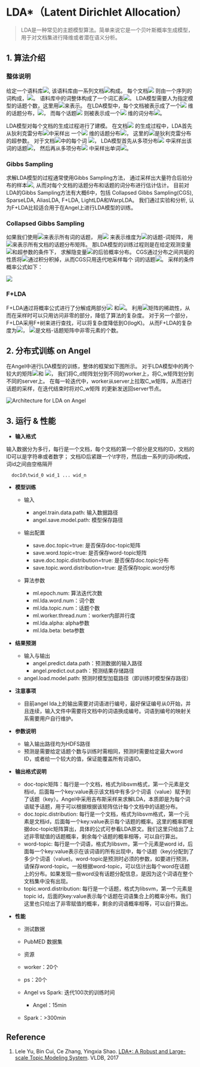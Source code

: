 # LDA*（Latent Dirichlet Allocation）

> LDA是一种常见的主题模型算法。简单来说它是一个贝叶斯概率生成模型，用于对文档集进行降维或者潜在语义分析。



## 1. 算法介绍

### 整体说明
给定一个语料库![](http://latex.codecogs.com/png.latex?\dpi{100}\inline%20C),
该语料库由一系列文档![](http://latex.codecogs.com/png.latex?\dpi{100}\inline%20\\{D_1,\cdots,D_{M}\\})构成。
每个文档![](http://latex.codecogs.com/png.latex?\dpi{100}\inline%20D_i)
则由一个序列的词构成，![](http://latex.codecogs.com/png.latex?\dpi{100}\inline%20D_i=(t_1,t_2,\cdots,t_{N_i}))。
语料库中的词整体构成了一个词汇表![](http://latex.codecogs.com/png.latex?\dpi{100}\inline%20V)。
LDA模型需要人为指定模型的话题个数，这里用![](http://latex.codecogs.com/png.latex?\dpi{100}\inline%20K)来表示。
在LDA模型中，每个文档被表示成了一个![](http://latex.codecogs.com/png.latex?\dpi{100}\inline%20K)
维的话题分布，![](http://latex.codecogs.com/png.latex?\dpi{100}\inline%20\theta_d)，
而每个话题![](http://latex.codecogs.com/png.latex?\dpi{100}\inline%20k)
则被表示成一个![](http://latex.codecogs.com/png.latex?\dpi{100}\inline%20V)
维的词分布![](http://latex.codecogs.com/png.latex?\dpi{100}\inline%20\phi_k)。

LDA模型对每个文档的生成过程进行了建模。
在文档![](http://latex.codecogs.com/png.latex?\dpi{100}\inline%20d)
的生成过程中，LDA首先从狄利克雷分布![](http://latex.codecogs.com/png.latex?\dpi{100}\inline%20Dir(\alpha))中采样出
一个![](http://latex.codecogs.com/png.latex?\dpi{100}\inline%20K)
维的话题分布![](http://latex.codecogs.com/png.latex?\dpi{100}\inline%20\theta_d)，
这里的![](http://latex.codecogs.com/png.latex?\dpi{100}\inline%20\alpha)是狄利克雷分布
的超参数。
对于文档![](http://latex.codecogs.com/png.latex?\dpi{100}\inline%20d)中的每个词
![](http://latex.codecogs.com/png.latex?\dpi{100}\inline%20t_{dn})，
LDA模型首先从多项分布![](http://latex.codecogs.com/png.latex?\dpi{100}\inline%20Mult(\theta_d))
中采样出该词的话题![](http://latex.codecogs.com/png.latex?\dpi{100}\inline%20z_{dn})，
然后再从多项分布![](http://latex.codecogs.com/png.latex?\dpi{100}\inline%20Mult(\phi_{z_{dn}}))
中采样出单词![](http://latex.codecogs.com/png.latex?\dpi{100}\inline%20w_{dn}\in%20V)。

### Gibbs Sampling
求解LDA模型的过程通常使用Gibbs Sampling方法，
通过采样出大量符合后验分布的样本![](http://latex.codecogs.com/png.latex?\dpi{100}\inline%20z_{dn}),
从而对每个文档的话题分布和话题的词分布进行估计估计。
目前对LDA的Gibbs Sampling方法有大概6中，包括 Collapsed Gibbs Sampling(CGS), SparseLDA, 
AliasLDA, F+LDA, LightLDA和WarpLDA。
我们通过实验和分析, 认为F+LDA比较适合用于在Angel上进行LDA模型的训练。

### Collapsed Gibbs Sampling
如果我们使用![](http://latex.codecogs.com/png.latex?\dpi{100}\inline%20Z=\{z_d\}_{d=1}^D)来表示所有词的话题，
用![](http://latex.codecogs.com/png.latex?\dpi{100}\inline%20\Phi=[\phi_1\cdots\phi_{V}])
来表示维度为![](http://latex.codecogs.com/png.latex?\dpi{100}\inline%20V\times%20K)的话题-词矩阵，
用![](http://latex.codecogs.com/png.latex?\dpi{100}\inline%20\Theta=[\theta_1\cdots\theta_D])来表示所有文档的话题分布矩阵。
那LDA模型的训练过程则是在给定观测变量![](http://latex.codecogs.com/png.latex?\dpi{100}\inline%20Z)和超参数的条件下，
求解隐变量![](http://latex.codecogs.com/png.latex?\dpi{100}\inline%20(\Theta,\Phi,Z))的后验概率分布。
CGS通过分布之间共轭的性质将![](http://latex.codecogs.com/png.latex?\dpi{100}\inline%20\Theta,\Phi)通过积分积掉，从而CGS只用迭代地采样每个
词的话题![](http://latex.codecogs.com/png.latex?\dpi{100}\inline%20z_{dn})。
采样的条件概率公式如下：

![](http://latex.codecogs.com/png.latex?\dpi{150}p(z_{dn}=k|t_{dn}=w,Z_{\neg%20dn},C_{\neg%20dn})\propto\frac{C_{wk}^{\neg%20dn}+\beta}{C_{k}^{\neg%20dn}+V\beta}~(C_{dk}^{\neg%20dn}+\alpha))


### F+LDA
F+LDA通过将概率公式进行了分解成两部分![](http://latex.codecogs.com/png.latex?\dpi{100}\inline%20C_{dk}\frac{C_{wk}+\beta}{C_k+V\beta})
和![](http://latex.codecogs.com/png.latex?\dpi{100}\inline%20\alpha\frac{C_{wk}+\beta}{C_k+V\beta})。
利用![](http://latex.codecogs.com/png.latex?\dpi{100}\inline%20C_d)矩阵的稀疏性，从而在采样时可以只用访问非零的部分，降低了算法的复杂度。
对于另一个部分，F+LDA采用F+树来进行查找，可以将复杂度降低到O(logK)。
从而F+LDA的复杂度为![](http://latex.codecogs.com/png.latex?\dpi{100}\inline%20O(K_d))，
![](http://latex.codecogs.com/png.latex?\dpi{100}\inline%20K_d)是文档-话题矩阵中非零元素的个数。

## 2. 分布式训练 on Angel

在Angel中进行LDA模型的训练，整体的框架如下图所示。
对于LDA模型中的两个较大的矩阵![](http://latex.codecogs.com/png.latex?\dpi{100}\inline%20C_w)和
![](http://latex.codecogs.com/png.latex?\dpi{100}\inline%20C_d)，
我们将C_d矩阵划分到不同的worker上，将C_w矩阵划分到不同的server上。
在每一轮迭代中，worker从server上拉取C_w矩阵，从而进行话题的采样，在迭代结束时将对C_w矩阵
的更新发送回server节点。

![Architecture for LDA on Angel](../img/lda_ps.png)

## 3. 运行 & 性能

* **输入格式**

输入数据分为多行，每行是一个文档，每个文档的第一个部分是文档的ID，文档的ID可以是字符串或者数字；
文档ID后紧跟一个\t字符，然后由一系列的词id构成，词id之间由空格隔开

```
  docId\twid_0 wid_1 ... wid_n 
```

* **模型训练**
  * 输入
    * angel.train.data.path: 输入数据路径
    * angel.save.model.path: 模型保存路径
  
  * 输出配置
    * save.doc.topic=true: 是否保存doc-topic矩阵
    * save.word.topic=true: 是否保存word-topic矩阵
    * save.doc.topic.distribution=true: 是否保存doc.topic分布
    * save.topic.word.distribution=true: 是否保存topic.word分布
  
  * 算法参数
    * ml.epoch.num: 算法迭代次数
    * ml.lda.word.num：词个数
    * ml.lda.topic.num：话题个数
    * ml.worker.thread.num：worker内部并行度
    * ml.lda.alpha: alpha参数
    * ml.lda.beta: beta参数

* **结果预测**
  - 输入与输出 
    * angel.predict.data.path：预测数据的输入路径    
    * angel.predict.out.path：预测结果存储路径 
  * angel.load.model.path: 预测时模型加载路径（即训练时模型保存路径）
  
* **注意事项**
  * 目前angel lda上的输出需要对词语进行编号，最好保证编号从0开始，并且连续，输入文件中需要将文档中的词语换成编号。词语到编号的映射关系需要用户自行维护。
  
* **参数说明**
  * 输入输出路径均为HDFS路径
  * 预测是需要给定话题个数与训练时需相同，预测时需要给定最大word ID，或者给一个较大的值，保证能覆盖所有词语ID。

* **输出格式说明**
  * doc-topic矩阵：每行是一个文档，格式为libsvm格式，第一个元素是文档id，后面每一个key:value表示该文档中有多少个词语（value）赋予到了话题（key）。Angel中采用吉布斯采样来求解LDA，本质即是为每个词语赋予话题，用于可以根据根据该矩阵估计每个文档中的话题分布。
  * doc.topic.distribution: 每行是一个文档，格式为libsvm格式，第一个元素是文档id，后面每一个key:value表示每个话题的概率。这里的概率即根据doc-topic矩阵算出，具体的公式可参看LDA原文。我们这里只给出了上述非零赋值的话题概率，剩余每个话题的概率相等，可以自行算出。
  * word-topic: 每行是一个词语，格式为libsvm，第一个元素是word id，后面每一个key:value表示在该词语的所有出现中，每个话题（key)分配到了多少个词语（value)。word-topic是预测时必须的参数，如要进行预测，请保存word-topic。一般根据word-topic，可以估计出每个word在话题上的分布。如果发现一些word没有话题分配信息，是因为这个词语在整个文档集中没有出现。
  * topic.word.distribution: 每行是一个话题，格式为libsvm，第一个元素是topic id，后面的key:value表示每个话题在词语集合上的概率分布。我们这里也只给出了非零赋值的概率，剩余的词语概率相等，可以自行算出。

  

* **性能**

  * 测试数据
  * PubMED 数据集

  * 资源
  * worker：20个
  * ps：20个

  * Angel vs Spark: 迭代100次的训练时间
    * Angel：15min
  * Spark：>300min


## Reference

1. Lele Yu, Bin Cui, Ce Zhang, Yingxia Shao. [LDA*: A Robust and Large-scale Topic Modeling System](http://www.vldb.org/pvldb/vol10/p1406-yu.pdf). VLDB, 2017
